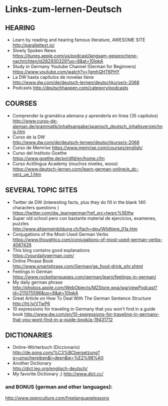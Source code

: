 # Links-zum-lernen-Deutsch

## HEARING 
- Learn by reading and hearing famous literature, AWESOME SITE </br>
http://paralleltext.io/
- Slowly Spoken News </br>
https://itunes.apple.com/us/podcast/langsam-gesprochene-nachrichten/id282930329?uo=8&at=10lqkA
- Study in Germany Youtube Channel (German for Beginners)</br>
https://www.youtube.com/watch?v=1gmhQHT6PHY
- La DW hasta capítulos de novelas tiene </br>
http://www.dw.com/de/deutsch-lernen/deutschkurse/s-2068
- Podcasts 
http://deutschhappen.com/category/podcasts

## COURSES
- Comprender la gramática alemana y aprenderla en línea (35 capítulos)</br>
http://www.curso-de-aleman.de/grammatik/inhaltsangabe/spanisch_deutsch_inhaltsverzeichnis.htm
- Curso de la DW</br>
http://www.dw.com/de/deutsch-lernen/deutschkurse/s-2068
- Curso de Memrise
https://www.memrise.com/courses/english/
- Curso del Instituto Goethe </br>
https://www.goethe.de/prj/dfd/en/home.cfm
- Curso Actilingua Academy (muchos niveles, wooo) </br>
https://www.deutsch-lernen.com/learn-german-online/e_dc-verz_ue_1.htm

## SEVERAL TOPIC SITES
- Twitter de DW (interesting facts, plus they do fill in the blank 140 characters questions )</br>
https://twitter.com/dw_learngerman?ref_src=twsrc%5Etfw
- Super old school pero con bastante material de ejercicios, examenes, puzzles</br>
http://www.allgemeinbildung.ch/fach=deu/Wildtiere_01a.htm
- Conjugations of the Most-Used German Verbs</br>
https://www.thoughtco.com/conjugations-of-most-used-german-verbs-4067426
- This blog contains good explanations </br>
https://yourdailygerman.com/ 
- Online Phrase Book</br>
http://www.smartphrase.com/German/ge_food-drink_phr.shtml
- Feelings in German </br>
https://www.rocketlanguages.com/german/learn/feelings-in-german/
- My daily german phrase
http://phobos.apple.com/WebObjects/MZStore.woa/wa/viewPodcast?id=211075596&uo=8&at=10lqkA
- Great Article on How To Deal With The German Sentence Structure
http://ht.ly/VTwP6
- 10 expressions for traveling in Germany that you won't find in a guide book
http://www.dw.com/en/10-expressions-for-traveling-in-germany-that-you-wont-find-in-a-guide-book/a-19431712


## DICTIONARIES 
- Online-Wörterbuch (Diccionario) </br>
http://de.pons.com/%C3%BCbersetzung?q=umschereiben&l=deen&ie=%E2%98%A0
- Another Dictionary </br>
http://dict.leo.org/englisch-deutsch/
- My favorite Dictionary ;) 
http://www.dict.cc/


### and BONUS (german and other languages): 
http://www.openculture.com/freelanguagelessons
